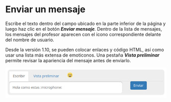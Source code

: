 # Enviar un mensaje

Escribe el texto dentro del campo ubicado en la parte inferior de la página y luego haz clic en el botón _**Enviar mensaje**._ Dentro de la lista de mensajes, los mensajes del profesor aparecen con el icono correspondiente delante del nombre de usuario.

Desde la versión 1.10, se pueden colocar enlaces y código HTML, así como usar una lista más extensa de emoticonos. Una pestaña _**Vista preliminar**_ permite revisar la apariencia del mensaje antes de enviarlo.

![](../../.gitbook/assets/send_chat%20%281%29.png)


